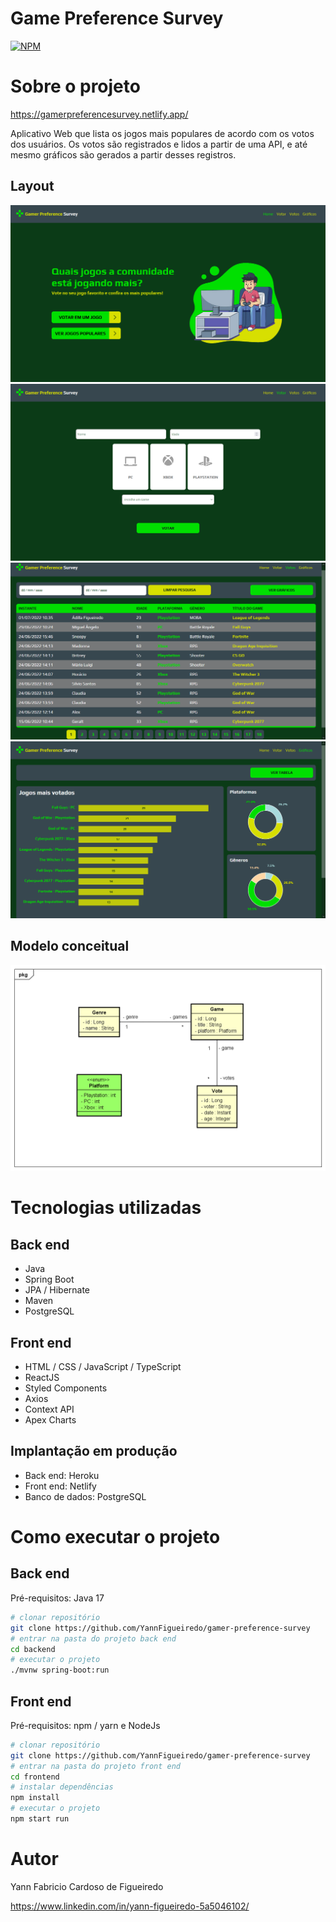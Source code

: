 # Game Preference Survey
[![NPM](https://img.shields.io/npm/l/react)](https://github.com/YannFigueiredo/gamer-preference-survey/blob/main/LICENSE) 

# Sobre o projeto

https://gamerpreferencesurvey.netlify.app/

Aplicativo Web que lista os jogos mais populares de acordo com os votos dos usuários. Os votos são registrados e lidos a partir de uma API, e até mesmo gráficos são gerados a partir desses registros.

## Layout
<img src="https://github.com/YannFigueiredo/assets/blob/main/tela-home.png"  alt="Tela 1 - Página inicial" title="Página inicial"/>
<img src="https://github.com/YannFigueiredo/assets/blob/main/tela-votar.png"  alt="Tela 2 - Votar" title="Página para votar"/>
<img src="https://github.com/YannFigueiredo/assets/blob/main/tela-votos.png"  alt="Tela 3 - Votos" title="Página votos"/>
<img src="https://github.com/YannFigueiredo/assets/blob/main/tela-graficos.png"  alt="Tela 4 - Gráficos" title="Página gráficos"/>

## Modelo conceitual
<img src="https://github.com/YannFigueiredo/assets/blob/main/uml.png"  alt="Modelo conceitual" title="Modelo conceitual"/>

# Tecnologias utilizadas
## Back end

- Java
- Spring Boot
- JPA / Hibernate
- Maven
- PostgreSQL

## Front end
- HTML / CSS / JavaScript / TypeScript
- ReactJS
- Styled Components
- Axios
- Context API
- Apex Charts

## Implantação em produção
- Back end: Heroku
- Front end: Netlify
- Banco de dados: PostgreSQL

# Como executar o projeto

## Back end
Pré-requisitos: Java 17

```bash
# clonar repositório
git clone https://github.com/YannFigueiredo/gamer-preference-survey
# entrar na pasta do projeto back end
cd backend
# executar o projeto
./mvnw spring-boot:run
```

## Front end
Pré-requisitos: npm / yarn  e NodeJs

```bash
# clonar repositório
git clone https://github.com/YannFigueiredo/gamer-preference-survey
# entrar na pasta do projeto front end
cd frontend
# instalar dependências
npm install
# executar o projeto
npm start run
```

# Autor

Yann Fabricio Cardoso de Figueiredo

https://www.linkedin.com/in/yann-figueiredo-5a5046102/
